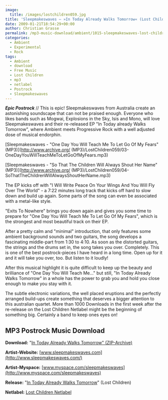```yaml
---
image:
  title: /images/lostchildren059.jpg
title: 'Sleepmakeswaves – »In Today Already Walks Tomorrow« (Lost Children Netlabel)'
date: 2009-01-21T18:54:29+00:00
author: Christian Grasse
permalink: /mp3-music-download/ambient/1015-sleepmakeswaves-lost-children-netlabel
categories:
  - Ambient
  - Experimental
  - Rock
tags:
  - Ambient
  - download
  - Free Music
  - Lost Children
  - mp3
  - netlabel
  - Postrock
  - Sleepmakeswaves
---
```

***Epic Postrock*** // This is epic! Sleepmakeswaves from Australia create an astonishing soundscape that can not be praised enough. Everyone who likes bands such as Mogwai, Explosions in the Sky, Isis and Mono, will love Sleepmakeswaves and their re-released EP "In Today already Walks Tomorrow", where Ambient meets Progressive Rock with a well adjusted dose of musical endorphin.

[Sleepmakeswaves - "One Day You Will Teach Me To Let Go Of My Fears" (MP3)](http://www.archive.org/ (MP3)/LostChildren059/03-OneDayYouWillTeachMeToLetGoOfMyFears.mp3)
  
[Sleepmakeswaves - "So That The Children Will Always Shout Her Name" (MP3)](http://www.archive.org/ (MP3)/LostChildren059/04-SoThatTheChildrenWillAlwaysShoutHerName.mp3)

<!--more-->

<!--adsense-->


  
The EP kicks off with "I Will Write Peace On Your Wings And You Will Fly Over The World" - a 7:22 minutes long track that kicks off hard to slow down and build up again. Some parts of the song can even be associated with a metal-like style.
  
"Exits To Nowhere" brings you down again and gives you some time to prepare for "One Day You Will Teach Me To Let Go Of My Fears", which is the strongest and most beautiful track on their EP.
  
After a pretty calm and "minimal" introduction, that only features some ambient background sounds and two guitars, the song develops a fascinating middle-part from 1:30 to 4:10. As soon as the distorted guitars, the strings and the drums set in, the song takes you over. Completely. This is one of the best postrock-pieces I have heard in a long time. Open up for it and it will take you over, too. But listen to it loudly!
  
After this musical highlight it is quite difficult to keep up the beauty and brilliance of "One Day You Will Teach Me..." but still, "In Today Already Walks Tomorrow" in a whole has the power to grab you and hold you close enough to make you stay with it.
  
The subtle electronic variations, the well placed eruptions and the perfectly arranged build-ups create something that deserves a bigger attention to this australian quartet. More than 1000 Downloads in the first week after the re-release on the Lost Children Netlabel might be the beginning of something big. Certainly a band to keep ones eyes on!

## MP3 Postrock Music Download

**Download:** "[In Today Already Walks Tomorrow" (ZIP-Archive)](http://www.archive.org/compress/LostChildren059)
  
**Artist-Website:** [www.sleepmakeswaves.com](http://www.sleepmakeswaves.com/)
  
**Artist-Myspace:** [www.myspace.com/sleepmakeswaves](http://www.myspace.com/sleepmakeswaves)
  
**Release:** "[In Today Already Walks Tomorrow](http://lostchildrennetlabel.wordpress.com/2009/01/03/sleepmakeswaves-in-today-already-walks-tomorrow/)" (Lost Children)
  
**Netlabel:** [Lost Children Netlabel](http://lostchildrennetlabel.wordpress.com)